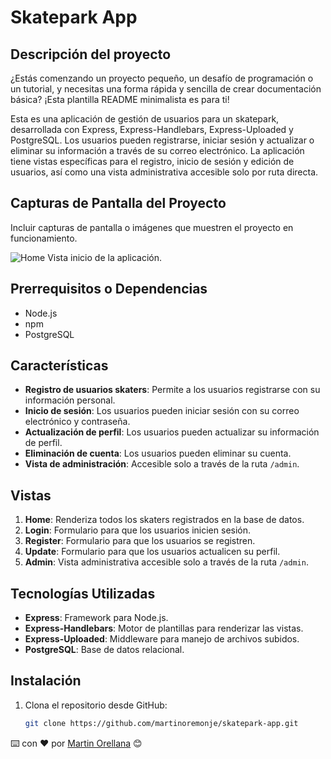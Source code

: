 # Skatepark App

## Descripción del proyecto

¿Estás comenzando un proyecto pequeño, un desafío de programación o un tutorial, y necesitas una forma rápida y sencilla de crear documentación básica? ¡Esta plantilla README minimalista es para ti!

Esta es una aplicación de gestión de usuarios para un skatepark, desarrollada con Express, Express-Handlebars, Express-Uploaded y PostgreSQL. Los usuarios pueden registrarse, iniciar sesión y actualizar o eliminar su información a través de su correo electrónico. La aplicación tiene vistas específicas para el registro, inicio de sesión y edición de usuarios, así como una vista administrativa accesible solo por ruta directa.

## Capturas de Pantalla del Proyecto

Incluir capturas de pantalla o imágenes que muestren el proyecto en funcionamiento.

![Home](imagenes/home.png)
Vista inicio de la aplicación.

## Prerrequisitos o Dependencias

- Node.js
- npm
- PostgreSQL

## Características

- **Registro de usuarios skaters**: Permite a los usuarios registrarse con su información personal.
- **Inicio de sesión**: Los usuarios pueden iniciar sesión con su correo electrónico y contraseña.
- **Actualización de perfil**: Los usuarios pueden actualizar su información de perfil.
- **Eliminación de cuenta**: Los usuarios pueden eliminar su cuenta.
- **Vista de administración**: Accesible solo a través de la ruta `/admin`.

## Vistas

1. **Home**: Renderiza todos los skaters registrados en la base de datos.
2. **Login**: Formulario para que los usuarios inicien sesión.
3. **Register**: Formulario para que los usuarios se registren.
4. **Update**: Formulario para que los usuarios actualicen su perfil.
5. **Admin**: Vista administrativa accesible solo a través de la ruta `/admin`.

## Tecnologías Utilizadas

- **Express**: Framework para Node.js.
- **Express-Handlebars**: Motor de plantillas para renderizar las vistas.
- **Express-Uploaded**: Middleware para manejo de archivos subidos.
- **PostgreSQL**: Base de datos relacional.

## Instalación

1. Clona el repositorio desde GitHub:
   ```bash
   git clone https://github.com/martinoremonje/skatepark-app.git


⌨️ con ❤️ por [Martin Orellana](https://github.com/martinoremonje) 😊